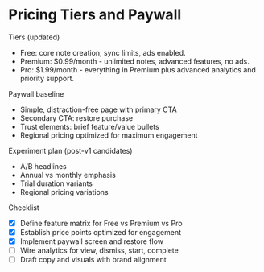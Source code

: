 # Pricing Tiers and Paywall

Tiers (updated)
- Free: core note creation, sync limits, ads enabled.
- Premium: $0.99/month - unlimited notes, advanced features, no ads.
- Pro: $1.99/month - everything in Premium plus advanced analytics and priority support.

Paywall baseline
- Simple, distraction-free page with primary CTA
- Secondary CTA: restore purchase
- Trust elements: brief feature/value bullets
- Regional pricing optimized for maximum engagement

Experiment plan (post-v1 candidates)
- A/B headlines
- Annual vs monthly emphasis
- Trial duration variants
- Regional pricing variations

Checklist
- [x] Define feature matrix for Free vs Premium vs Pro
- [x] Establish price points optimized for engagement
- [x] Implement paywall screen and restore flow
- [ ] Wire analytics for view, dismiss, start, complete
- [ ] Draft copy and visuals with brand alignment